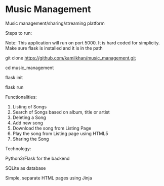 # Music Management

Music management/sharing/streaming platform

Steps to run:

Note: This application will run on port 5000. It is hard coded for simplicity. Make sure flask is installed and it is in the path


git clone https://github.com/kamilkhan/music_management.git

cd music_management

flask init

flask run

Functionalities:

1. Listing of Songs
2. Search of Songs based on album, title or artist
3. Deleting a Song
4. Add new song
5. Download the song from Listing Page
6. Play the song from Listing page using HTML5
7. Sharing the Song

Technology:

Python3/Flask for the backend

SQLite as database

Simple, separate HTML pages using Jinja



